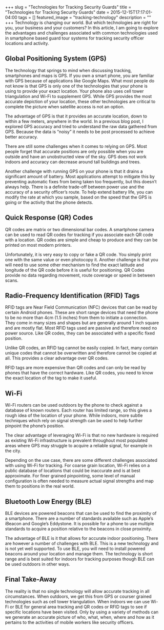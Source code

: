 +++
slug = "Technologies for Tracking Security Guards"
title =  "Technologies for Tracking Security Guards"
date = 2015-12-15T17:17:01-04:00
tags = []
featured_image = "tracking-technology"
description = ""
+++
Technology is changing our world. But which technologies are right for you, your business and your customers? In this article, I am going to explore the advantages and challenges associated with common technologies used in smartphone based guard tour systems for tracking security officer locations and activity.

## Global Positioning System (GPS)
The technology that springs to mind when discussing tracking, smartphones and maps is GPS. If you own a smart phone, you are familiar with GPS because of applications like Google Maps. What most people do not know is that GPS is only one of the technologies that your phone is using to provide your exact location. Your phone also uses cell tower triangulation and Wi-Fi to supplement GPS. While GPS provides the most accurate depiction of your location, these other technologies are critical to complete the picture when satellite access is not an option.

The advantage of GPS is that it provides an accurate location, down to within a few meters, anywhere in the world. In a previous blog post, I explored GPS accuracy and tried to understand the raw data gathered from GPS. Because the data is “noisy” it needs to be post processed to achieve better accuracy.

There are still some challenges when it comes to relying on GPS. Most people forget that accurate positions are only possible when you are outside and have an unobstructed view of the sky. GPS does not work indoors and accuracy can decrease around tall buildings and trees.

Another challenge with running GPS on your phone is that it drains a significant amount of battery. Most applications attempt to mitigate this by preventing automatic fixes from being taken too frequently, but this doesn’t always help. There is a definite trade-off between power use and the accuracy of a security officer’s route. To help extend battery life, you can modify the rate at which you sample, based on the speed that the GPS is going or the activity that the phone detects.

## Quick Response (QR) Codes
QR codes are matrix or two dimensional bar codes. A smartphone camera can be used to read QR codes for tracking if you associate each QR code with a location. QR codes are simple and cheap to produce and they can be printed on most modern printers.

Unfortunately, it is very easy to copy or fake a QR code. You simply print one with the same value or even photocopy it.  Another challenge is that you will need to use some other mechanism to find the exact latitude and longitude of the QR code before it is useful for positioning. QR Codes provide no data regarding movement, route coverage or speed in between scans.

## Radio-Frequency Identification (RFID) Tags
RFID tags are Near Field Communication (NFC) devices that can be read by certain Android phones. These are short range devices that need the phone to be no more than 4cm (1.5 inches) from them to initiate a connection. They come in many sizes and shapes but are generally around 1 inch square and are mostly flat. Most RFID tags used are passive and therefore need no power source. Like QR codes, they can be associated with a specific fixed position.

Unlike QR codes, an RFID tag cannot be easily copied. In fact, many contain unique codes that cannot be overwritten and therefore cannot be copied at all. This provides a clear advantage over QR codes.

RFID tags are more expensive than QR codes and can only be read by phones that have the correct hardware. Like QR codes, you need to know the exact location of the tag to make it useful.

## Wi-Fi
Wi-Fi routers can be used outdoors by the phone to check against a database of known routers. Each router has limited range, so this gives a rough idea of the location of your phone. While indoors, more subtle techniques which rely on signal strength can be used to help further pinpoint the phone’s position.

The clear advantage of leveraging Wi-Fi is that no new hardware is required as existing Wi-Fi infrastructure is prevalent throughout most populated areas where GPS may struggle to acquire a reliable signal, for example in the city.

Depending on the use case, there are some different challenges associated with using Wi-Fi for tracking. For coarse grain location, Wi-Fi relies on a public database of locations that could be inaccurate and is at best approximate. For finer grained pinpointing, some level of manual configuration is often needed to measure actual signal strengths and map them to positions in the real world.

## Bluetooth Low Energy (BLE)
BLE devices are powered beacons that can be used to find the proximity of a smartphone. There are a number of standards available such as Apple’s iBeacon and Google’s Eddystone. It is possible for a phone to use multiple standards to acquire a position relative to the beacons in close proximity.

The advantage of BLE is it that allows for accurate indoor positioning. There are however a number of challenges with BLE. This is a new technology and is not yet well supported. To use BLE, you will need to install powered beacons around your location and manage them. The technology is short range and is best suited for indoors for tracking purposes though BLE can be used outdoors in other ways.

## Final Take-Away
The reality is that no single technology will allow accurate tracking in all circumstances. When outdoors, we get this from GPS or courser grained technologies such as cell tower triangulation. When indoors we can use Wi-Fi or BLE for general area tracking and QR codes or RFID tags to see if specific locations have been visited. Only by using a variety of methods can we generate an accurate picture of who, what, when, where and how as it pertains to the activities of mobile workers like security officers.
